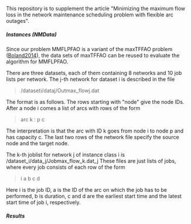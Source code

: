 This repository is to supplement the article "Minimizing the maximum flow loss in the network maintenance scheduling problem with flexible arc outages".

##### Instances  (NMData)

Since our problem MMFLPFAO is a variant of the maxTFFAO problem ([Boland2014](https://doi.org/10.1016/j.dam.2012.05.027)), the data sets of maxTFFAO can be reused to evaluate the algorithm for MMFLPFAO.

There are three datasets, each of them containing 8 networks and 10 job lists per network.
The j-th network for dataset i is described in the file

> /dataseti/dataj/Outmax_flowj.dat

The format is as follows. The rows starting with "node" give the node IDs. After a node i comes a list of arcs with rows of the form

> arc k : p c

The interpretation is that the arc with ID k goes from node i to node p and has capacity c.
The last two rows of the network file specify the source node and the target node.



The k-th joblist for network j of instance class i is /dataset_i/data_j/Jobmax_flow_k.dat_j
These files are just lists of jobs, where every job consists of each row of the form

> i a b c d

Here i is the job ID, a is the ID of the arc on which the job has to be performed, b is duration, c and d are the earliest start time and the latest start time of job i, respectively.



##### Results
